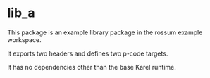 # lib_a

This package is an example library package in the rossum example
workspace.

It exports two headers and defines two p-code targets.

It has no dependencies other than the base Karel runtime.
